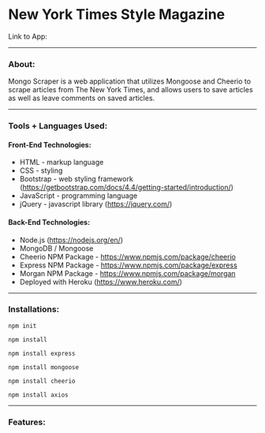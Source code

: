 # New York Times Style Magazine

Link to App:

---

### About:
Mongo Scraper is a web application that utilizes Mongoose and Cheerio to scrape articles from The New York Times, and allows users to save articles as well as leave comments on saved articles.

---

### Tools + Languages Used:
#### Front-End Technologies:
* HTML - markup language
* CSS - styling
* Bootstrap - web styling framework (https://getbootstrap.com/docs/4.4/getting-started/introduction/)
* JavaScript - programming language
* jQuery - javascript library (https://jquery.com/)

#### Back-End Technologies:
* Node.js (https://nodejs.org/en/)
* MongoDB / Mongoose
* Cheerio NPM Package - https://www.npmjs.com/package/cheerio
* Express NPM Package - https://www.npmjs.com/package/express
* Morgan NPM Package - https://www.npmjs.com/package/morgan
* Deployed with Heroku (https://www.heroku.com/)

--- 

### Installations:
```
npm init
```
```
npm install
```
```
npm install express
```
```
npm install mongoose
```
```
npm install cheerio
```
```
npm install axios
```

---

### Features:
